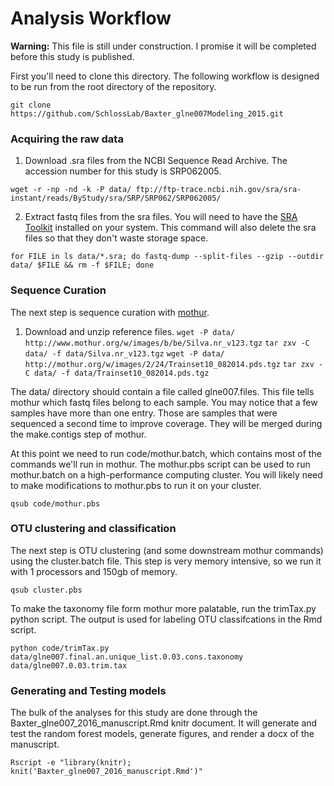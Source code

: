 # Analysis Workflow

**Warning:** This file is still under construction. I promise it will be completed before this study is published. 

First you'll need to clone this directory. The following workflow is designed to be run from the root directory of the repository.

`git clone https://github.com/SchlossLab/Baxter_glne007Modeling_2015.git`

### Acquiring the raw data
1. Download .sra files from the NCBI Sequence Read Archive.  The accession number for this study is SRP062005.  

`wget -r -np -nd -k -P data/ ftp://ftp-trace.ncbi.nih.gov/sra/sra-instant/reads/ByStudy/sra/SRP/SRP062/SRP062005/`


2. Extract fastq files from the sra files. You will need to have the [SRA Toolkit](http://www.ncbi.nlm.nih.gov/Traces/sra/sra.cgi?cmd=show&f=software&m=software&s=software) installed on your system. This command will also delete the sra files so that they don't waste storage space. 

`for FILE in ls data/*.sra; do fastq-dump --split-files --gzip --outdir data/ $FILE && rm -f $FILE; done`


### Sequence Curation
The next step is sequence curation with [mothur](http://www.mothur.org/wiki/Download_mothur). 

1. Download and unzip reference files.
`wget -P data/ http://www.mothur.org/w/images/b/be/Silva.nr_v123.tgz`
`tar zxv -C data/ -f data/Silva.nr_v123.tgz`
`wget -P data/ http://mothur.org/w/images/2/24/Trainset10_082014.pds.tgz`
`tar zxv -C data/ -f data/Trainset10_082014.pds.tgz`

The data/ directory should contain a file called glne007.files.  This file tells mothur which fastq files belong to each sample. You may notice that a few samples have more than one entry. Those are samples that were sequenced a second time to improve coverage. They will be merged during the make.contigs step of mothur.

At this point we need to run code/mothur.batch, which contains most of the commands we'll run in mothur. The mothur.pbs script can be used to run mothur.batch on a high-performance computing cluster. You will likely need to make modifications to mothur.pbs to run it on your cluster.

`qsub code/mothur.pbs`

### OTU clustering and classification
The next step is OTU clustering (and some downstream mothur commands) using the cluster.batch file. This step is very memory intensive, so we run it with 1 processors and 150gb of memory.

`qsub cluster.pbs`

To make the taxonomy file form mothur more palatable, run the trimTax.py python script. The output is used for labeling OTU classifcations in the Rmd script.

`python code/trimTax.py data/glne007.final.an.unique_list.0.03.cons.taxonomy data/glne007.0.03.trim.tax`

### Generating and Testing models
The bulk of the analyses for this study are done through the Baxter_glne007_2016_manuscript.Rmd knitr document. It will generate and test the random forest models, generate figures, and render a docx of the manuscript.

`Rscript -e "library(knitr); knit('Baxter_glne007_2016_manuscript.Rmd')"`






